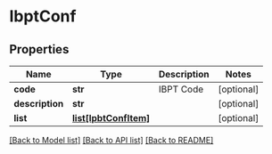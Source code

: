 # IbptConf

## Properties
Name | Type | Description | Notes
------------ | ------------- | ------------- | -------------
**code** | **str** | IBPT Code | [optional] 
**description** | **str** |  | [optional] 
**list** | [**list[IpbtConfItem]**](IpbtConfItem.md) |  | [optional] 

[[Back to Model list]](../README.md#documentation-for-models) [[Back to API list]](../README.md#documentation-for-api-endpoints) [[Back to README]](../README.md)


